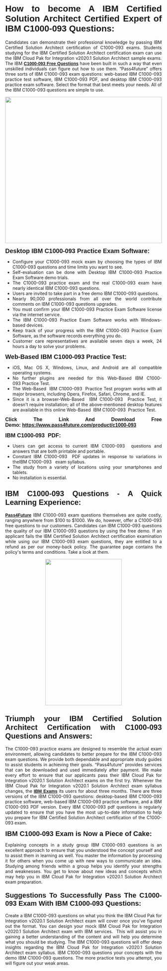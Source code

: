 <h1 style="text-align: justify;"><span style="font-family:Tahoma,Geneva,sans-serif;"><strong>How to become A IBM Certified Solution Architect Certified Expert of IBM C1000-093 Questions:</strong></span></h1>

<p style="text-align: justify;">Candidates can demonstrate their professional knowledge by passing IBM Certified Solution Architect certification of C1000-093 exams. Students studying for the IBM Certified Solution Architect certification exam can use the IBM Cloud Pak for Integration v2020.1 Solution Architect sample exams. The IBM <a href="https://www.pass4future.com/questions/ibm/c1000-093" target="_blank"><span style="font-family:Tahoma,Geneva,sans-serif;"><strong>C1000-093 Free Questions</strong></span></a> have been built in such a way that even unskilled individuals can figure out how to use them. “Pass4future” offers three sorts of IBM C1000-093 exam questions: web-based IBM C1000-093 practice test software, IBM C1000-093 PDF, and desktop IBM C1000-093 practice exam software. Select the format that best meets your needs. All of the IBM C1000-093 questions are simple to use.</p>

<p style="text-align: justify;"><a href="https://www.pass4future.com/product/c1000-093" target="_blank"><img alt="" src="https://lh3.googleusercontent.com/pw/AM-JKLU5_aushiRQbaoUdVonD_1om6esFnUm_j21jdeI1V3aesz_ETcO2Y8QVj0ZamD1vJ__MzXKNoh3XzzrDTXgudBuMwEatvdphNwcixeZDIncATvFdVanIchOfqVuIJHbWkG03KYMH2pwXnb7WaAnvI3g=w1818-h651-no" style="width: 100%; height: 470px;" /></a></p>

<p style="text-align: justify;"><strong><span style="font-family:Tahoma,Geneva,sans-serif;"><span style="font-size:20px;">Desktop IBM C1000-093 Practice Exam Software:</span></span></strong></p>

<ul>
	<li style="text-align: justify;">Configure your C1000-093 mock exam by choosing the types of IBM C1000-093 questions and time limits you want to see.</li>
	<li style="text-align: justify;">Self-evaluation can be done with Desktop IBM C1000-093 Practice Exam Software demo trials.</li>
	<li style="text-align: justify;">The C1000-093 practice exam and the real C1000-093 exam have nearly identical IBM C1000-093 questions.</li>
	<li style="text-align: justify;">Users are invited to take part in a free demo IBM C1000-093 questions.</li>
	<li style="text-align: justify;">Nearly 90,000 professionals from all over the world contribute comments on IBM C1000-093 questions upgrades.</li>
	<li style="text-align: justify;">You must confirm your IBM C1000-093 Practice Exam Software license via the internet service.</li>
	<li style="text-align: justify;">The IBM C1000-093 Practice Exam Software works with Windows-based devices.</li>
	<li style="text-align: justify;">Keep track of your progress with the IBM C1000-093 Practice Exam Software, as the software records everything you do.</li>
	<li style="text-align: justify;">Customer care representatives are available seven days a week, 24 hours a day to solve your problems.</li>
</ul>

<p style="text-align: justify;"><span style="font-family:Tahoma,Geneva,sans-serif;"><span style="font-size:20px;"><strong>Web-Based IBM C1000-093 Practice Test:</strong></span></span></p>

<ul>
	<li style="text-align: justify;">iOS, Mac OS X, Windows, Linux, and Android are all compatible operating systems.</li>
	<li style="text-align: justify;">No further plugins are needed for this Web-Based IBM C1000-093 Practice Test.</li>
	<li style="text-align: justify;">The Web-Based  IBM C1000-093  Practice Test program works with all major browsers, including Opera, Firefox, Safari, Chrome, and IE.</li>
	<li style="text-align: justify;">Since it is a browser-Web-Based  IBM C1000-093  Practice Test, it doesn't require installation; all of the above-mentioned desktop features are available in this online Web-Based  IBM C1000-093  Practice Test.</li>
</ul>

<p style="text-align: justify;"><span style="font-family:Tahoma,Geneva,sans-serif;"><strong><span style="font-size:16px;">Click The Link And Download Free Demo: <a href="https://www.pass4future.com/product/c1000-093" target="_blank">https://www.pass4future.com/product/c1000-093</a></span></strong></span></p>

<p style="text-align: justify;"><span style="font-size:18px;"><span style="font-family:Tahoma,Geneva,sans-serif;"><strong>IBM C1000-093  PDF:</strong></span></span></p>

<ul>
	<li style="text-align: justify;">Users can get access to current IBM C1000-093  questions and answers that are both printable and portable.</li>
	<li style="text-align: justify;">Constant IBM C1000-093  PDF updates in response to variations in theIBM C1000-093   exam syllabus.</li>
	<li style="text-align: justify;">The study from a variety of locations using your smartphones and tablets.</li>
	<li style="text-align: justify;">No installation is essential.</li>
</ul>

<h2 style="text-align: justify;"><span style="font-family:Tahoma,Geneva,sans-serif;"><strong><span style="font-size:24px;">IBM C1000-093 Questions - A Quick Learning Experience:</span></strong></span></h2>

<p style="text-align: justify;"><a href="https://www.pass4future.com/" target="_blank"><span style="font-family:Tahoma,Geneva,sans-serif;"><strong>Pass4Future</strong></span></a> IBM C1000-093 exam questions themselves are quite costly, ranging anywhere from $100 to $1000. We do, however, offer a C1000-093 free questions to our customers. Candidates can IBM C1000-093 questions the quality of our IBM C1000-093 questions by using the free demo. If an applicant fails the IBM Certified Solution Architect certification examination while using our IBM C1000-093 exam questions, they are entitled to a refund as per our money-back policy. The guarantee page contains the policy's terms and conditions. Take a look at them.</p>

<p style="text-align: center;"><a href="https://www.pass4future.com/product/c1000-093" target="_blank"><img alt="" src="https://lh3.googleusercontent.com/pw/AM-JKLV3yUm3jiqqIo1xIsj1VJ_UeysYexQY-pRYO0rIFl3vg11QZioN-gzffpw2AfKqFynWuvoXOreWrWS0swpr4xmOSWfwII2jvatteuqrfxiWGFBSHPiZUCoi33jqeymK5dmu-0enyX6tayRCAMHw05jv=s943-no" style="width: 70%; height: 470px;" /></a></p>

<h2 style="text-align: justify;"><span style="font-family:Tahoma,Geneva,sans-serif;"><strong><span style="font-size:24px;">Triumph your IBM Certified Solution Architect Certification with C1000-093 Questions and Answers:</span></strong></span></h2>

<p style="text-align: justify;">The C1000-093 practice exams are designed to resemble the actual exam environment, allowing candidates to better prepare for the IBM C1000-093 exam questions. We provide both dependable and appropriate study guides to assist students in achieving their goals. “Pass4future” provides services that can be downloaded and used immediately after payment. We make every effort to ensure that our applicants pass their IBM Cloud Pak for Integration v2020.1 Solution Architect exams on the first try. Whenever the IBM Cloud Pak for Integration v2020.1 Solution Architect exam syllabus changes, the <a href="https://www.pass4future.com/ibm" target="_blank"><span style="font-family:Tahoma,Geneva,sans-serif;"><strong>IBM Exams</strong></span></a> its users for about three months. There are three versions of the IBM C1000-093 questions: desktop-based IBM C1000-093 practice software, web-based IBM C1000-093 practice software, and a IBM C1000-093 PDF version. Every IBM C1000-093 pdf questions is regularly updated to ensure that you have the most up-to-date information to help you prepare for IBM Certified Solution Architect certification of the C1000-093 exam.</p>

<p style="text-align: justify;"><strong><span style="font-family:Tahoma,Geneva,sans-serif;"><span style="font-size:22px;">IBM C1000-093 Exam is Now a Piece of Cake:</span></span></strong></p>

<p style="text-align: justify;">Explaining concepts in a study group IBM C1000-093 questions is an excellent approach to ensure that you understood the concept yourself and to assist them in learning as well. You master the information by processing it for others when you come up with new ways to communicate an idea. Studying among friends within a group helps you identify your strengths and weaknesses. You get to know about new ideas and concepts which may help you in IBM Cloud Pak for Integration v2020.1 Solution Architect exam preparation.</p>

<h3 style="text-align: justify;"><span style="font-family:Tahoma,Geneva,sans-serif;"><strong><span style="font-size:22px;">Suggestions To Successfully Pass The C1000-093 Exam With IBM C1000-093 Questions:</span></strong></span></h3>

<p style="text-align: justify;">Create a IBM C1000-093 questions on what you think the IBM Cloud Pak for Integration v2020.1 Solution Architect exam will cover once you've figured out the format. You can design your mock IBM Cloud Pak for Integration v2020.1 Solution Architect exam with IBM services.  This will assist you in gaining a better understanding of the content and will help you determine what you should be studying. The IBM C1000-093 questions will offer deep insights regarding the IBM Cloud Pak for Integration v2020.1 Solution Architect exam syllabus. IBM C1000-093 questions your concepts with the demo IBM C1000-093 questions. The more practice tests you attempt, you will figure out your weak areas.</p>
